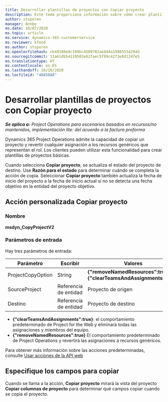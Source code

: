```yaml
---
title: Desarrollar plantillas de proyectos con Copiar proyecto
description: Este tema proporciona información sobre cómo crear plantillas de proyecto mediante la acción personalizada Copiar proyecto.
author: stsporen
manager: Annbe
ms.date: 10/07/2020
ms.topic: article
ms.service: dynamics-365-customerservice
ms.reviewer: kfend
ms.author: stsporen
ms.openlocfilehash: cb49109e8c199bc4569702ae844a19985534294d
ms.sourcegitcommit: 11a61db54119503e82faec5f99c4273e8d1247e5
ms.translationtype: HT
ms.contentlocale: es-ES
ms.lasthandoff: 10/16/2020
ms.locfileid: "4085088"
---
```

# <a name="develop-project-templates-with-copy-project"></a>Desarrollar plantillas de proyectos con Copiar proyecto

_**Se aplica a:** Project Operations para escenarios basados en recursos/no mantenidos, implementación lite: del acuerdo a la factura proforma_

Dynamics 365 Project Operations admite la capacidad de copiar un proyecto y revertir cualquier asignación a los recursos genéricos que representan el rol. Los clientes pueden utilizar esta funcionalidad para crear plantillas de proyectos básicas.

Cuando selecciona **Copiar proyecto**, se actualiza el estado del proyecto de destino. Use **Razón para el estado** para determinar cuándo se completa la acción de copia. Seleccionar **Copiar proyecto** también actualiza la fecha de inicio del proyecto a la fecha de inicio actual si no se detecta una fecha objetivo en la entidad del proyecto objetivo.

## <a name="copy-project-custom-action"></a>Acción personalizada Copiar proyecto 

### <a name="name"></a>Nombre 

**msdyn_CopyProjectV2**

### <a name="input-parameters"></a>Parámetros de entrada
Hay tres parámetros de entrada:

| Parámetro          | Escribir   | Valores                                                   | 
|--------------------|--------|----------------------------------------------------------|
| ProjectCopyOption  | String | **{"removeNamedResources":true}** o **{"clearTeamsAndAssignments":true}** |
| SourceProject      | Referencia de entidad | Proyecto de origen |
| Destino             | Referencia de entidad | Proyecto de destino |


- **{"clearTeamsAndAssignments":true}**: el comportamiento predeterminado de Project for the Web y eliminará todas las asignaciones y miembros del equipo.
- **{"removeNamedResources":true}** El comportamiento predeterminado de Project Operations y revertirá las asignaciones a recursos genéricos.

Para obtener más información sobre las acciones predeterminadas, consulte [Usar acciones de la API web](https://docs.microsoft.com/powerapps/developer/common-data-service/webapi/use-web-api-actions)

## <a name="specify-fields-to-copy"></a>Especifique los campos para copiar 
Cuando se llama a la acción, **Copiar proyecto** mirará la vista del proyecto **Copiar columnas de proyecto** para determinar qué campos copiar cuando se copia el proyecto.
